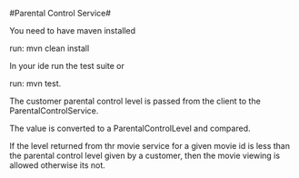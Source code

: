 #Parental Control Service#

You need to have maven installed

run: mvn clean install

In your ide run the test suite or

run: mvn test.

The customer parental control level is passed from the client to the ParentalControlService.

The value is converted to a ParentalControlLevel and compared.

If the level returned from thr movie service for a given movie id is less than the parental control
level given by a customer, then the movie viewing is allowed otherwise its not.



